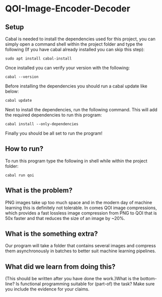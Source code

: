 # QOI-Image-Encoder-Decoder

## Setup
Cabal is needed to install the dependencies used for this project, you can simply open a command shell within the project folder and type the following (If you have cabal already installed you can skip this step):

```sudo apt install cabal-install```

Once installed you can verify your version with the following:

```cabal --version```

Before installing the dependencies you should run a cabal update like below:

```cabal update```

Next to install the dependencies, run the following command. This will add the required dependencies to run this program:

```cabal install --only-dependencies```

Finally you should be all set to run the program!

## How to run?

To run this program type the following in shell while within the project folder:

```cabal run qoi```

## What is the problem?
PNG images take up too much space and in the modern day of machine learning this is definitely not tolerable. In comes QOI image compressions, which provides a fast lossless image compression from PNG to QOI that is 50x faster and that reduces the size of an image by ~20%.

## What is the something extra?
Our program will take a folder that contains several images and compress them asynchronously in batches to better suit machine learning pipelines.

## What did we learn from doing this?
(This should be written after you have done the work.)What is the bottom-line? Is functional programming suitable for (part-of) the task? Make sure you include the evidence for your claims.
